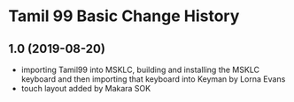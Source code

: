 Tamil 99 Basic Change History
====================

1.0 (2019-08-20)
----------------
* importing Tamil99 into MSKLC, building and installing the MSKLC keyboard and then importing that keyboard into Keyman by Lorna Evans
* touch layout added by Makara SOK
